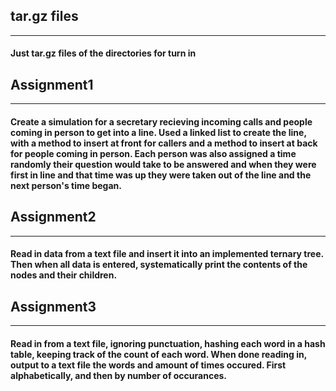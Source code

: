 ## tar.gz files
---
#### Just tar.gz files of the directories for turn in

## Assignment1
---
#### Create a simulation for a secretary recieving incoming calls and people coming in person to get into a line. Used a linked list to create the line, with a method to insert at front for callers and a method to insert at back for people coming in person. Each person was also assigned a time randomly their question would take to be answered and when they were first in line and that time was up they were taken out of the line and the next person's time began.

## Assignment2
---
#### Read in data from a text file and insert it into an implemented ternary tree. Then when all data is entered, systematically print the contents of the nodes and their children.

## Assignment3
---
#### Read in from a text file, ignoring punctuation, hashing each word in a hash table, keeping track of the count of each word. When done reading in, output to a text file the words and amount of times occured. First alphabetically, and then by number of occurances.